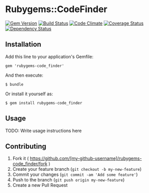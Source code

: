 # Rubygems::CodeFinder

[![Gem Version](https://badge.fury.io/rb/rubygems-code_finder.png)](http://badge.fury.io/rb/rubygems-code_finder)
[![Build Status](https://api.travis-ci.org/sanemat/rubygems-code_finder.png?branch=master)](https://travis-ci.org/sanemat/rubygems-code_finder)
[![Code Climate](https://codeclimate.com/github/sanemat/rubygems-code_finder.png)](https://codeclimate.com/github/sanemat/rubygems-code_finder)
[![Coverage Status](https://coveralls.io/repos/sanemat/rubygems-code_finder/badge.png?branch=master)](https://coveralls.io/r/sanemat/rubygems-code_finder)
[![Dependency Status](https://gemnasium.com/sanemat/rubygems-code_finder.png)](https://gemnasium.com/sanemat/rubygems-code_finder)

## Installation

Add this line to your application's Gemfile:

    gem 'rubygems-code_finder'

And then execute:

    $ bundle

Or install it yourself as:

    $ gem install rubygems-code_finder

## Usage

TODO: Write usage instructions here

## Contributing

1. Fork it ( https://github.com/[my-github-username]/rubygems-code_finder/fork )
2. Create your feature branch (`git checkout -b my-new-feature`)
3. Commit your changes (`git commit -am 'Add some feature'`)
4. Push to the branch (`git push origin my-new-feature`)
5. Create a new Pull Request
